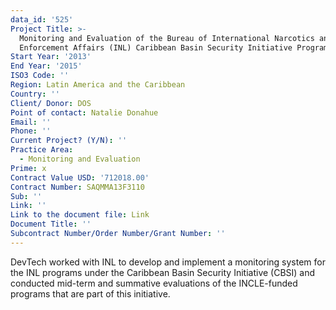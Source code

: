 ```yaml
---
data_id: '525'
Project Title: >-
  Monitoring and Evaluation of the Bureau of International Narcotics and Law
  Enforcement Affairs (INL) Caribbean Basin Security Initiative Program
Start Year: '2013'
End Year: '2015'
ISO3 Code: ''
Region: Latin America and the Caribbean
Country: ''
Client/ Donor: DOS
Point of contact: Natalie Donahue
Email: ''
Phone: ''
Current Project? (Y/N): ''
Practice Area:
  - Monitoring and Evaluation
Prime: x
Contract Value USD: '712018.00'
Contract Number: SAQMMA13F3110
Sub: ''
Link: ''
Link to the document file: Link
Document Title: ''
Subcontract Number/Order Number/Grant Number: ''
---
```

DevTech worked with INL to develop and implement a monitoring system for the INL programs under the Caribbean Basin Security Initiative (CBSI) and conducted mid-term and summative evaluations of the INCLE-funded programs that are part of this initiative.
